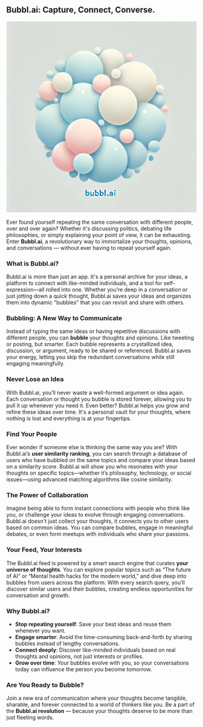 ## Bubbl.ai: Capture, Connect, Converse.

<img src="static/images/bubble.png" alt="Bubbl.ai Logo"></img>

Ever found yourself repeating the same conversation with different people, over and over again? Whether it's discussing politics, debating life philosophies, or simply explaining your point of view, it can be exhausting. Enter **Bubbl.ai**, a revolutionary way to immortalize your thoughts, opinions, and conversations — without ever having to repeat yourself again.

### What is Bubbl.ai?

Bubbl.ai is more than just an app. It's a personal archive for your ideas, a platform to connect with like-minded individuals, and a tool for self-expression—all rolled into one. Whether you’re deep in a conversation or just jotting down a quick thought, Bubbl.ai saves your ideas and organizes them into dynamic "bubbles" that you can revisit and share with others.

### Bubbling: A New Way to Communicate

Instead of typing the same ideas or having repetitive discussions with different people, you can **bubble** your thoughts and opinions. Like tweeting or posting, but smarter. Each bubble represents a crystallized idea, discussion, or argument, ready to be shared or referenced. Bubbl.ai saves your energy, letting you skip the redundant conversations while still engaging meaningfully.

### Never Lose an Idea

With Bubbl.ai, you’ll never waste a well-formed argument or idea again. Each conversation or thought you bubble is stored forever, allowing you to pull it up whenever you need it. Even better? Bubbl.ai helps you grow and refine these ideas over time. It's a personal vault for your thoughts, where nothing is lost and everything is at your fingertips.

### Find Your People

Ever wonder if someone else is thinking the same way you are? With Bubbl.ai’s **user similarity ranking**, you can search through a database of users who have bubbled on the same topics and compare your ideas based on a similarity score. Bubbl.ai will show you who resonates with your thoughts on specific topics—whether it’s philosophy, technology, or social issues—using advanced matching algorithms like cosine similarity.

### The Power of Collaboration

Imagine being able to form instant connections with people who think like you, or challenge your ideas to evolve through engaging conversations. Bubbl.ai doesn't just collect your thoughts, it connects you to other users based on common ideas. You can compare bubbles, engage in meaningful debates, or even form meetups with individuals who share your passions.

### Your Feed, Your Interests

The Bubbl.ai feed is powered by a smart search engine that curates **your universe of thoughts**. You can explore popular topics such as “The future of AI” or “Mental health hacks for the modern world,” and dive deep into bubbles from users across the platform. With every search query, you’ll discover similar users and their bubbles, creating endless opportunities for conversation and growth.

### Why Bubbl.ai?

* **Stop repeating yourself**: Save your best ideas and reuse them whenever you want.
* **Engage smarter**: Avoid the time-consuming back-and-forth by sharing bubbles instead of lengthy conversations.
* **Connect deeply**: Discover like-minded individuals based on real thoughts and opinions, not just interests or profiles.
* **Grow over time**: Your bubbles evolve with you, so your conversations today can influence the person you become tomorrow.

### Are You Ready to Bubble?

Join a new era of communication where your thoughts become tangible, sharable, and forever connected to a world of thinkers like you. Be a part of the **Bubbl.ai revolution** — because your thoughts deserve to be more than just fleeting words.